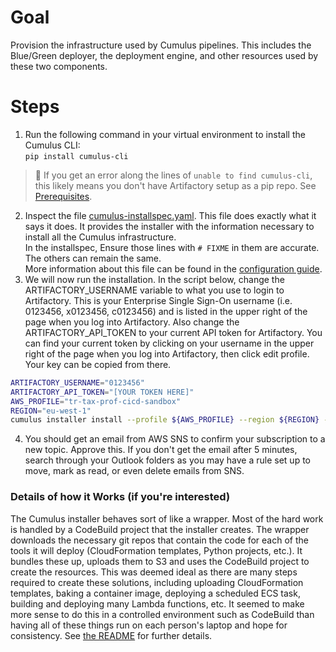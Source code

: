 # Goal
Provision the infrastructure used by Cumulus pipelines.  This includes the Blue/Green deployer, the deployment engine, and other resources used by these two components.


# Steps
1. Run the following command in your virtual environment to install the Cumulus CLI:  
`pip install cumulus-cli`  
> :pushpin: If you get an error along the lines of `unable to find cumulus-cli`, this likely means you don't have Artifactory setup as a pip repo.  See [Prerequisites](https://thehub.thomsonreuters.com/docs/DOC-2914661#jive_content_id_Artifactory_Credentials_and_Usage).

2. Inspect the file [cumulus-installspec.yaml](../cicd/cumulus-installspec.yaml).  This file does exactly what it says it does.  It provides the installer with the information necessary to install all the Cumulus infrastructure.  
In the installspec, Ensure those lines with `# FIXME` in them are accurate.  The others can remain the same.  
More information about this file can be found in the [configuration guide](https://thehub.thomsonreuters.com/docs/DOC-2914507).
1. We will now run the installation.  In the script below, change the ARTIFACTORY_USERNAME variable to what you use to login to Artifactory.  This is your Enterprise Single Sign-On username (i.e. 0123456, x0123456, c0123456) and is listed in the upper right of the page when you log into Artifactory.  Also change the ARTIFACTORY_API_TOKEN to your current API token for Artifactory. You can find your current token by clicking on your username in the upper right of the page when you log into Artifactory, then click edit profile. Your key can be copied from there.
```sh
ARTIFACTORY_USERNAME="0123456"
ARTIFACTORY_API_TOKEN="[YOUR TOKEN HERE]"
AWS_PROFILE="tr-tax-prof-cicd-sandbox"
REGION="eu-west-1"
cumulus installer install --profile ${AWS_PROFILE} --region ${REGION} --installer-file cicd/cumulus-installspec.yaml --artifactory-username ${ARTIFACTORY_USERNAME} --artifactory-password ${ARTIFACTORY_API_TOKEN}
```
4. You should get an email from AWS SNS to confirm your subscription to a new topic.  Approve this.  If you don't get the email after 5 minutes, search through your Outlook folders as you may have a rule set up to move, mark as read, or even delete emails from SNS.


### Details of how it Works (if you're interested)
The Cumulus installer behaves sort of like a wrapper.  Most of the hard work is handled by a CodeBuild project that the installer creates.  The wrapper downloads the necessary git repos that contain the code for each of the tools it will deploy (CloudFormation templates, Python projects, etc.).  It bundles these up, uploads them to S3 and uses the CodeBuild project to create the resources.  This was deemed ideal as there are many steps required to create these solutions, including uploading CloudFormation templates, baking a container image, deploying a scheduled ECS task, building and deploying many Lambda functions, etc.  It seemed to make more sense to do this in a controlled environment such as CodeBuild than having all of these things run on each person's laptop and hope for consistency. See [the README](https://github.com/tr/cumulus_python-cumulus-installer/tree/stable) for further details.
